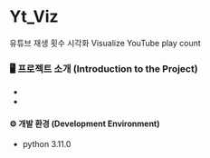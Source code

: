# Yt_Viz
유튜브 재생 횟수 시각화 
Visualize YouTube play count

### 🖥 프로젝트 소개 (Introduction to the Project)
- 
  
- 
  
#### ⚙️ 개발 환경 (Development Environment)
- python 3.11.0
